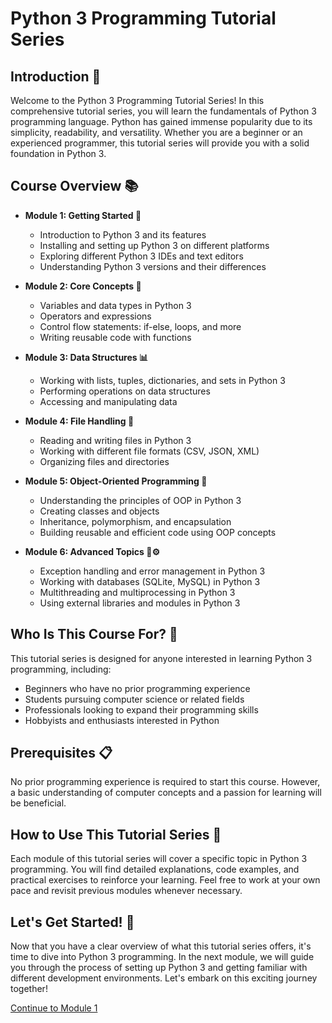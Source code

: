 # Python 3 Programming Tutorial Series

## Introduction 🐍
Welcome to the Python 3 Programming Tutorial Series! In this comprehensive tutorial series, you will learn the fundamentals of Python 3 programming language. Python has gained immense popularity due to its simplicity, readability, and versatility. Whether you are a beginner or an experienced programmer, this tutorial series will provide you with a solid foundation in Python 3.

## Course Overview 📚
- **Module 1: Getting Started 🚀**
    - Introduction to Python 3 and its features
    - Installing and setting up Python 3 on different platforms
    - Exploring different Python 3 IDEs and text editors
    - Understanding Python 3 versions and their differences

- **Module 2: Core Concepts 🔑**
    - Variables and data types in Python 3
    - Operators and expressions
    - Control flow statements: if-else, loops, and more
    - Writing reusable code with functions

- **Module 3: Data Structures 📊**
    - Working with lists, tuples, dictionaries, and sets in Python 3
    - Performing operations on data structures
    - Accessing and manipulating data

- **Module 4: File Handling 📂**
    - Reading and writing files in Python 3
    - Working with different file formats (CSV, JSON, XML)
    - Organizing files and directories

- **Module 5: Object-Oriented Programming 🧬**
    - Understanding the principles of OOP in Python 3
    - Creating classes and objects
    - Inheritance, polymorphism, and encapsulation
    - Building reusable and efficient code using OOP concepts

- **Module 6: Advanced Topics 🚀⚙️**
    - Exception handling and error management in Python 3
    - Working with databases (SQLite, MySQL) in Python 3
    - Multithreading and multiprocessing in Python 3
    - Using external libraries and modules in Python 3

## Who Is This Course For? 👥
This tutorial series is designed for anyone interested in learning Python 3 programming, including:
- Beginners who have no prior programming experience
- Students pursuing computer science or related fields
- Professionals looking to expand their programming skills
- Hobbyists and enthusiasts interested in Python

## Prerequisites 📋
No prior programming experience is required to start this course. However, a basic understanding of computer concepts and a passion for learning will be beneficial.

## How to Use This Tutorial Series 📖
Each module of this tutorial series will cover a specific topic in Python 3 programming. You will find detailed explanations, code examples, and practical exercises to reinforce your learning. Feel free to work at your own pace and revisit previous modules whenever necessary.

## Let's Get Started! 🚀
Now that you have a clear overview of what this tutorial series offers, it's time to dive into Python 3 programming. In the next module, we will guide you through the process of setting up Python 3 and getting familiar with different development environments. Let's embark on this exciting journey together!

[Continue to Module 1](https://github.com/MrBal/Python3/blob/c787fc56e5cd1ad1391d8306ed099e95660c722f/Module%201)
